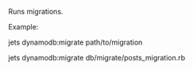 Runs migrations.

Example:

jets dynamodb:migrate path/to/migration

jets dynamodb:migrate db/migrate/posts_migration.rb
